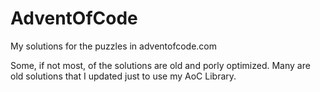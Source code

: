 # AdventOfCode
My solutions for the puzzles in adventofcode.com

Some, if not most, of the solutions are old and porly optimized. 
Many are old solutions that I updated just to use my AoC Library.


